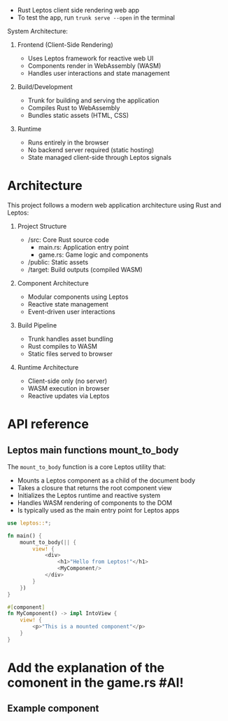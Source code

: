- Rust Leptos client side rendering web app
- To test the app, run `trunk serve --open` in the terminal

System Architecture:
1. Frontend (Client-Side Rendering)
   - Uses Leptos framework for reactive web UI
   - Components render in WebAssembly (WASM)
   - Handles user interactions and state management
   
2. Build/Development
   - Trunk for building and serving the application
   - Compiles Rust to WebAssembly
   - Bundles static assets (HTML, CSS)

3. Runtime
   - Runs entirely in the browser
   - No backend server required (static hosting)
   - State managed client-side through Leptos signals


# Architecture

This project follows a modern web application architecture using Rust and Leptos:

1. Project Structure
   - /src: Core Rust source code
     - main.rs: Application entry point
     - game.rs: Game logic and components
   - /public: Static assets
   - /target: Build outputs (compiled WASM)
   
2. Component Architecture
   - Modular components using Leptos
   - Reactive state management
   - Event-driven user interactions

3. Build Pipeline
   - Trunk handles asset bundling
   - Rust compiles to WASM
   - Static files served to browser

4. Runtime Architecture
   - Client-side only (no server)
   - WASM execution in browser
   - Reactive updates via Leptos


# API reference

## Leptos main functions mount_to_body

The `mount_to_body` function is a core Leptos utility that:
- Mounts a Leptos component as a child of the document body
- Takes a closure that returns the root component view
- Initializes the Leptos runtime and reactive system
- Handles WASM rendering of components to the DOM
- Is typically used as the main entry point for Leptos apps

```rust
use leptos::*;

fn main() {
    mount_to_body(|| {
        view! { 
            <div>
                <h1>"Hello from Leptos!"</h1>
                <MyComponent/>
            </div>
        }
    })
}

#[component]
fn MyComponent() -> impl IntoView {
    view! {
        <p>"This is a mounted component"</p>
    }
}
```

# Add the explanation of the comonent in the game.rs #AI!
## Example component
